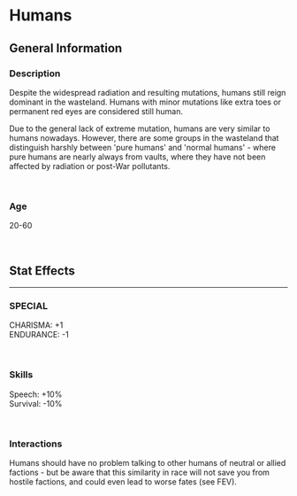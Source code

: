 # Humans

## General Information

### Description

Despite the widespread radiation and resulting mutations, humans still reign dominant in the wasteland. Humans with minor mutations like extra toes or permanent red eyes are considered still human.

Due to the general lack of extreme mutation, humans are very similar to humans nowadays. However, there are some groups in the wasteland that distinguish harshly between 'pure humans' and 'normal humans' - where pure humans are nearly always from vaults, where they have not been affected by radiation or post-War pollutants.

<br>

### Age

20-60

<br>

## Stat Effects
---

### SPECIAL

CHARISMA: +1 <br>
ENDURANCE: -1

<br>

### Skills

Speech: +10% <br>
Survival: -10%

<br>

### Interactions

Humans should have no problem talking to other humans of neutral or allied factions - but be aware that this similarity in race will not save you from hostile factions, and could even lead to worse fates (see FEV).